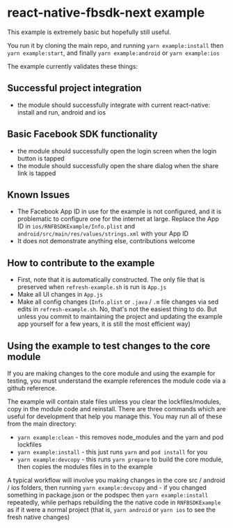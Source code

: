 # react-native-fbsdk-next example

This example is extremely basic but hopefully still useful.

You run it by cloning the main repo, and running `yarn example:install` then `yarn example:start`, and finally `yarn example:android` or `yarn example:ios`

The example currently validates these things:

## Successful project integration

- the module should successfully integrate with current react-native: install and run, android and ios

## Basic Facebook SDK functionality

- the module should successfully open the login screen when the login button is tapped
- the module should successfully open the share dialog when the share link is tapped

## Known Issues

- The Facebook App ID in use for the example is not configured, and it is problematic to configure one for the internet at large. Replace the App ID in `ios/RNFBSDKExample/Info.plist` and `android/src/main/res/values/strings.xml` with your App ID
- It does not demonstrate anything else, contributions welcome

## How to contribute to the example

- First, note that it is automatically constructed. The only file that is preserved when `refresh-example.sh` is run is `App.js`
- Make all UI changes in `App.js`
- Make all config changes (`Info.plist` or `.java` / `.m` file changes via sed edits in `refresh-example.sh`. No, that's not the easiest thing to do. But unless you commit to maintaining the project and updating the example app yourself for a few years, it is still the most efficient way)

## Using the example to test changes to the core module

If you are making changes to the core module and using the example for testing, you must understand the example references the module code via a github reference.

The example will contain stale files unless you clear the lockfiles/modules, copy in the module code and reinstall. There are three commands which are useful for development that help you manage this. You may run all of these from the main directory:

- `yarn example:clean` - this removes node_modules and the yarn and pod lockfiles
- `yarn example:install` - this just runs `yarn` and `pod install` for you
- `yarn example:devcopy` - this runs `yarn prepare` to build the core module, then copies the modules files in to the example

A typical workflow will involve you making changes in the core src / android / ios folders, then running `yarn example:devcopy` and - if you changed something in package.json or the podspec then `yarn example:install` repeatedly, while perhaps rebuilding the the native code in `RNFBSDKExample` as if it were a normal project (that is, `yarn android` or `yarn ios` to see the fresh native changes)
